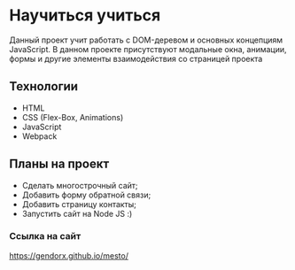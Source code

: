 # Научиться учиться

Данный проект учит работать с DOM-деревом и основных концепциям JavaScript. 
В данном проекте присутствуют модальные окна, анимации, формы и другие элементы взаимодействия со страницей проекта

## Технологии
- HTML
- CSS (Flex-Box, Animations)
- JavaScript
- Webpack

## Планы на проект
- Сделать многострочный сайт;
- Добавить форму обратной связи;
- Добавить страницу контакты;
- Запустить сайт на Node JS :)

### Ссылка на сайт
https://gendorx.github.io/mesto/